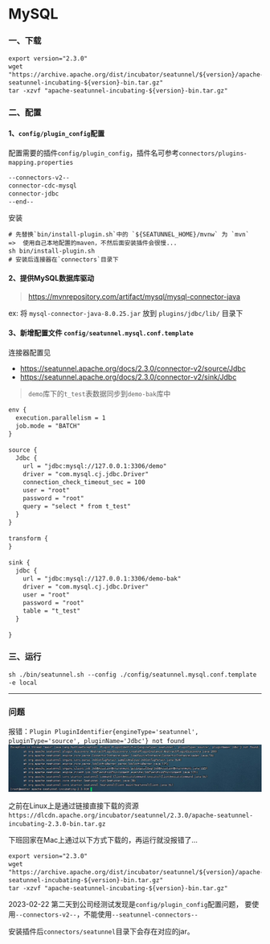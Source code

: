 # MySQL

### 一、下载

```shell
export version="2.3.0"
wget "https://archive.apache.org/dist/incubator/seatunnel/${version}/apache-seatunnel-incubating-${version}-bin.tar.gz"
tar -xzvf "apache-seatunnel-incubating-${version}-bin.tar.gz"
```

### 二、配置

#### 1、`config/plugin_config`配置

配置需要的插件`config/plugin_config`，插件名可参考`connectors/plugins-mapping.properties`

```
--connectors-v2--
connector-cdc-mysql
connector-jdbc
--end--
```

安装

```shell
# 先替换`bin/install-plugin.sh`中的 `${SEATUNNEL_HOME}/mvnw` 为 `mvn`  =>  使用自己本地配置的maven，不然后面安装插件会很慢...
sh bin/install-plugin.sh
# 安装后连接器在`connectors`目录下
```

#### 2、提供MySQL数据库驱动

> https://mvnrepository.com/artifact/mysql/mysql-connector-java

ex: 将 `mysql-connector-java-8.0.25.jar` 放到 `plugins/jdbc/lib/` 目录下

#### 3、新增配置文件 `config/seatunnel.mysql.conf.template`

连接器配置见

- https://seatunnel.apache.org/docs/2.3.0/connector-v2/source/Jdbc
- https://seatunnel.apache.org/docs/2.3.0/connector-v2/sink/Jdbc

> `demo`库下的`t_test`表数据同步到`demo-bak`库中

```
env { 
  execution.parallelism = 1
  job.mode = "BATCH"
}
 
source {
  Jdbc {
    url = "jdbc:mysql://127.0.0.1:3306/demo"
    driver = "com.mysql.cj.jdbc.Driver"
    connection_check_timeout_sec = 100
    user = "root"
    password = "root"
    query = "select * from t_test"
  }
}
 
transform {
}
 
sink {
  jdbc {
    url = "jdbc:mysql://127.0.0.1:3306/demo-bak"
    driver = "com.mysql.cj.jdbc.Driver"
    user = "root"
    password = "root"
    table = "t_test"
  }
  
}
```

### 三、运行

```shell
sh ./bin/seatunnel.sh --config ./config/seatunnel.mysql.conf.template -e local
```

---

### 问题

报错：`Plugin PluginIdentifier{engineType='seatunnel', pluginType='source', pluginName='Jdbc'} not found`
![img.png](images/jdbc-not-found.png)

之前在Linux上是通过链接直接下载的资源`https://dlcdn.apache.org/incubator/seatunnel/2.3.0/apache-seatunnel-incubating-2.3.0-bin.tar.gz`

下班回家在Mac上通过以下方式下载的，再运行就没报错了...

```shell
export version="2.3.0"
wget "https://archive.apache.org/dist/incubator/seatunnel/${version}/apache-seatunnel-incubating-${version}-bin.tar.gz"
tar -xzvf "apache-seatunnel-incubating-${version}-bin.tar.gz"
```

2023-02-22 第二天到公司经测试发现是`config/plugin_config`配置问题，
要使用`--connectors-v2--`，不能使用`--seatunnel-connectors--`

安装插件后`connectors/seatunnel`目录下会存在对应的jar。